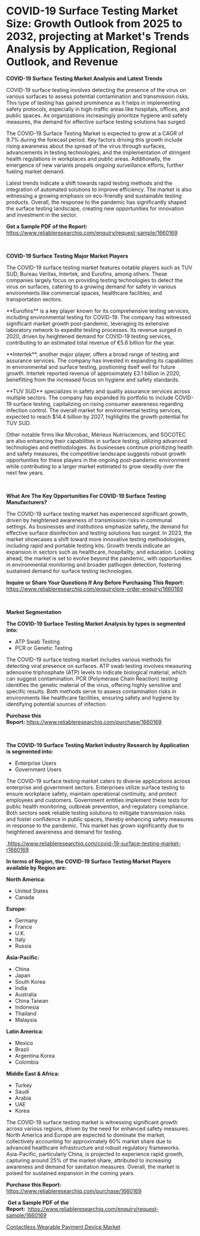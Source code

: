 <p><h1>COVID-19 Surface Testing Market Size: Growth Outlook from 2025 to 2032, projecting at Market's Trends Analysis by Application, Regional Outlook, and Revenue</h1></p><p><strong>COVID-19 Surface Testing Market Analysis and Latest Trends</strong></p>
<p><p>COVID-19 surface testing involves detecting the presence of the virus on various surfaces to assess potential contamination and transmission risks. This type of testing has gained prominence as it helps in implementing safety protocols, especially in high-traffic areas like hospitals, offices, and public spaces. As organizations increasingly prioritize hygiene and safety measures, the demand for effective surface testing solutions has surged.</p><p>The COVID-19 Surface Testing Market is expected to grow at a CAGR of 9.7% during the forecast period. Key factors driving this growth include rising awareness about the spread of the virus through surfaces, advancements in testing technologies, and the implementation of stringent health regulations in workplaces and public areas. Additionally, the emergence of new variants propels ongoing surveillance efforts, further fueling market demand.</p><p>Latest trends indicate a shift towards rapid testing methods and the integration of automated solutions to improve efficiency. The market is also witnessing a growing emphasis on eco-friendly and sustainable testing products. Overall, the response to the pandemic has significantly shaped the surface testing landscape, creating new opportunities for innovation and investment in the sector.</p></p>
<p><strong>Get a Sample PDF of the Report:&nbsp;</strong> <a href="https://www.reliableresearchiq.com/enquiry/request-sample/1660169?utm_campaign=3296&utm_medium=2&utm_source=Github&utm_content=ia&utm_term=29032025&utm_id=covid-19-surface-testing">https://www.reliableresearchiq.com/enquiry/request-sample/1660169</a></p>
<p>&nbsp;</p>
<p><strong>COVID-19 Surface Testing Major Market Players</strong></p>
<p><p>The COVID-19 surface testing market features notable players such as TUV SUD, Bureau Veritas, Intertek, and Eurofins, among others. These companies largely focus on providing testing technologies to detect the virus on surfaces, catering to a growing demand for safety in various environments like commercial spaces, healthcare facilities, and transportation sectors.</p><p>**Eurofins** is a key player known for its comprehensive testing services, including environmental testing for COVID-19. The company has witnessed significant market growth post-pandemic, leveraging its extensive laboratory network to expedite testing processes. Its revenue surged in 2020, driven by heightened demand for COVID-19 testing services, contributing to an estimated total revenue of €5.6 billion for the year.</p><p>**Intertek**, another major player, offers a broad range of testing and assurance services. The company has invested in expanding its capabilities in environmental and surface testing, positioning itself well for future growth. Intertek reported revenue of approximately £3.1 billion in 2020, benefitting from the increased focus on hygiene and safety standards.</p><p>**TUV SUD** specializes in safety and quality assurance services across multiple sectors. The company has expanded its portfolio to include COVID-19 surface testing, capitalizing on rising consumer awareness regarding infection control. The overall market for environmental testing services, expected to reach $14.4 billion by 2027, highlights the growth potential for TUV SUD.</p><p>Other notable firms like Microbac, Mérieux Nutrisciences, and SOCOTEC are also enhancing their capabilities in surface testing, utilizing advanced technologies and methodologies. As businesses continue prioritizing health and safety measures, the competitive landscape suggests robust growth opportunities for these players in the ongoing post-pandemic environment while contributing to a larger market estimated to grow steadily over the next few years.</p></p>
<p>&nbsp;</p>
<p><strong>What Are The Key Opportunities For COVID-19 Surface Testing Manufacturers?</strong></p>
<p><p>The COVID-19 surface testing market has experienced significant growth, driven by heightened awareness of transmission risks in communal settings. As businesses and institutions emphasize safety, the demand for effective surface disinfection and testing solutions has surged. In 2023, the market showcases a shift toward more innovative testing methodologies, including rapid and portable testing kits. Growth trends indicate an expansion in sectors such as healthcare, hospitality, and education. Looking ahead, the market is set to evolve beyond the pandemic, with opportunities in environmental monitoring and broader pathogen detection, fostering sustained demand for surface testing technologies.</p></p>
<p><strong>Inquire or Share Your Questions If Any Before Purchasing This Report:</strong> <a href="https://www.reliableresearchiq.com/enquiry/pre-order-enquiry/1660169?utm_campaign=3296&utm_medium=2&utm_source=Github&utm_content=ia&utm_term=29032025&utm_id=covid-19-surface-testing">https://www.reliableresearchiq.com/enquiry/pre-order-enquiry/1660169</a></p>
<p>&nbsp;</p>
<p><strong>Market Segmentation</strong></p>
<p><strong>The COVID-19 Surface Testing Market Analysis by types is segmented into:</strong></p>
<p><ul><li>ATP Swab Testing</li><li>PCR or Genetic Testing</li></ul></p>
<p><p>The COVID-19 surface testing market includes various methods for detecting viral presence on surfaces. ATP swab testing involves measuring adenosine triphosphate (ATP) levels to indicate biological material, which can suggest contamination. PCR (Polymerase Chain Reaction) testing identifies the genetic material of the virus, offering highly sensitive and specific results. Both methods serve to assess contamination risks in environments like healthcare facilities, ensuring safety and hygiene by identifying potential sources of infection.</p></p>
<p><strong>Purchase this Report:&nbsp;</strong><a href="https://www.reliableresearchiq.com/purchase/1660169?utm_campaign=3296&utm_medium=2&utm_source=Github&utm_content=ia&utm_term=29032025&utm_id=covid-19-surface-testing">https://www.reliableresearchiq.com/purchase/1660169</a></p>
<p>&nbsp;</p>
<p><strong>The COVID-19 Surface Testing Market Industry Research by Application is segmented into:</strong></p>
<p><ul><li>Enterprise Users</li><li>Government Users</li></ul></p>
<p><p>The COVID-19 surface testing market caters to diverse applications across enterprise and government sectors. Enterprises utilize surface testing to ensure workplace safety, maintain operational continuity, and protect employees and customers. Government entities implement these tests for public health monitoring, outbreak prevention, and regulatory compliance. Both sectors seek reliable testing solutions to mitigate transmission risks and foster confidence in public spaces, thereby enhancing safety measures in response to the pandemic. This market has grown significantly due to heightened awareness and demand for testing.</p></p>
<p><a href="https://www.reliableresearchiq.com/covid-19-surface-testing-market-r1660169?utm_campaign=3296&utm_medium=2&utm_source=Github&utm_content=ia&utm_term=29032025&utm_id=covid-19-surface-testing">&nbsp;https://www.reliableresearchiq.com/covid-19-surface-testing-market-r1660169</a></p>
<p><strong>In terms of Region, the COVID-19 Surface Testing Market Players available by Region are:</strong></p>
<p>
    <p> <strong> North America: </strong>
        <ul>
            <li>United States</li>
            <li>Canada</li>
        </ul>
        </p> 
    <p> <strong> Europe: </strong>
        <ul>
            <li>Germany</li>
            <li>France</li>
            <li>U.K.</li>
            <li>Italy</li>
            <li>Russia</li>
        </ul>
        </p> 
    <p> <strong> Asia-Pacific: </strong>
        <ul>
            <li>China</li>
            <li>Japan</li>
            <li>South Korea</li>
            <li>India</li>
            <li>Australia</li>
            <li>China Taiwan</li>
            <li>Indonesia</li>
            <li>Thailand</li>
            <li>Malaysia</li>
        </ul>
        </p> 
    <p> <strong> Latin America: </strong>
        <ul>
            <li>Mexico</li>
            <li>Brazil</li>
            <li>Argentina Korea</li>
            <li>Colombia</li>
        </ul>
        </p> 
    <p> <strong> Middle East & Africa: </strong>
        <ul>
            <li>Turkey</li>
            <li>Saudi</li>
            <li>Arabia</li>
            <li>UAE</li>
            <li>Korea</li>
        </ul>
    </p>
    </p>
<p><p>The COVID-19 surface testing market is witnessing significant growth across various regions, driven by the need for enhanced safety measures. North America and Europe are expected to dominate the market, collectively accounting for approximately 60% market share due to advanced healthcare infrastructure and robust regulatory frameworks. Asia-Pacific, particularly China, is projected to experience rapid growth, capturing around 25% of the market share, attributed to increasing awareness and demand for sanitation measures. Overall, the market is poised for sustained expansion in the coming years.</p></p>
<p><strong>Purchase this Report: </strong><a href="https://www.reliableresearchiq.com/purchase/1660169?utm_campaign=3296&utm_medium=2&utm_source=Github&utm_content=ia&utm_term=29032025&utm_id=covid-19-surface-testing">https://www.reliableresearchiq.com/purchase/1660169</a></p>
<p>&nbsp;<strong>Get a Sample PDF of the Report:&nbsp;&nbsp;</strong><a href="https://www.reliableresearchiq.com/enquiry/request-sample/1660169?utm_campaign=3296&utm_medium=2&utm_source=Github&utm_content=ia&utm_term=29032025&utm_id=covid-19-surface-testing">https://www.reliableresearchiq.com/enquiry/request-sample/1660169</a></p>
<p><strong></strong></p>
<p><p><a href="https://github.com/alejnaouare/Market-Research-Report-List-1/blob/main/contactless-wearable-payment-device-market.md?utm_campaign=3296&utm_medium=2&utm_source=Github&utm_content=ia&utm_term=29032025&utm_id=covid-19-surface-testing">Contactless Wearable Payment Device Market</a></p></p>
